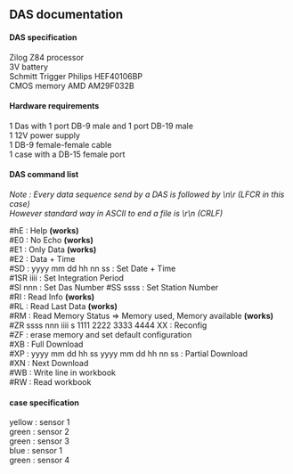 ## DAS documentation


#### DAS specification

Zilog Z84 processor  
3V battery  
Schmitt Trigger Philips HEF40106BP  
CMOS memory AMD AM29F032B  

#### Hardware requirements
1 Das with 1 port DB-9 male and 1 port DB-19 male  
1 12V power supply  
1 DB-9 female-female cable  
1 case with a DB-15 female port   

#### DAS command list

*Note : Every data sequence send by a DAS is followed by \n\r (LFCR in this case)  
However standard way in ASCII to end a file is \r\n (CRLF)*  

  #hE : Help **(works)**  
  #E0 : No Echo  **(works)**  
  #E1 : Only Data **(works)**  
  #E2 : Data + Time  
  #SD : yyyy mm dd hh nn ss : Set Date + Time  
  #1SR iiii : Set Integration Period  
  #SI nnn : Set Das Number
  #SS ssss : Set Station Number  
  #RI : Read Info **(works)**  
  #RL : Read Last Data **(works)**  
  #RM : Read Memory Status => Memory used, Memory available **(works)**  
  #ZR ssss nnn iiii s 1111 2222 3333 4444 XX : Reconfig   
  #ZF : erase memory and set default configuration  
  #XB : Full Download  
  #XP : yyyy mm dd hh ss yyyy mm dd hh nn ss : Partial Download  
  #XN : Next Download  
  #WB : Write line in workbook  
  #RW : Read workbook  



#### case specification

yellow : sensor 1  
green : sensor 2  
green : sensor 3   
blue : sensor 1  
green : sensor 4  

